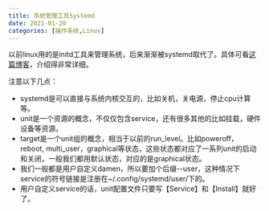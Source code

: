 ```yaml
---
title: 系统管理工具Systemd
date: 2021-01-20
categories: [操作系统,Linux]
---
```




以前linux用的是initd工具来管理系统，后来渐渐被systemd取代了。具体可看[这篇博客](http://www.ruanyifeng.com/blog/2016/03/systemd-tutorial-commands.html)，介绍得非常详细。



注意以下几点：

- systemd是可以直接与系统内核交互的，比如关机，关电源，停止cpu计算等。
- unit是一个资源的概念，不仅仅包含service，还有很多其他的比如挂载，硬件设备等资源。
- target是一个unit组的概念，相当于以前的run_level。比如poweroff，reboot, multi_user，graphical等状态，这些状态都对应了一系列unit的启动和关闭，一般我们都用默认状态，对应的是graphical状态。
- 我们一般都是用户自定义damen，所以要加个后缀--user，这种情况下service的符号链接是注册在~/.config/systemd/user/下的。
- 用户自定义service的话，unit配置文件只要写【Service】和【Install】就好了。

